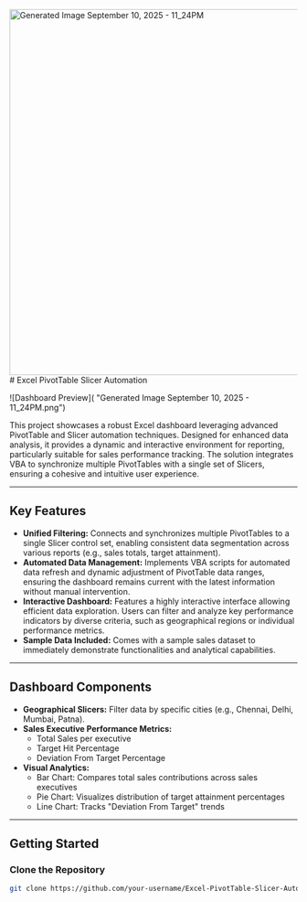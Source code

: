 <img width="1632" height="640" alt="Generated Image September 10, 2025 - 11_24PM" src="https://github.com/user-attachments/assets/a8183d9f-f8d0-4ed6-93b2-6fffeb4d19ea" /># Excel PivotTable Slicer Automation

![Dashboard Preview]( "Generated Image September 10, 2025 - 11_24PM.png")

This project showcases a robust Excel dashboard leveraging advanced PivotTable and Slicer automation techniques. Designed for enhanced data analysis, it provides a dynamic and interactive environment for reporting, particularly suitable for sales performance tracking. The solution integrates VBA to synchronize multiple PivotTables with a single set of Slicers, ensuring a cohesive and intuitive user experience.

---

## Key Features

- **Unified Filtering:** Connects and synchronizes multiple PivotTables to a single Slicer control set, enabling consistent data segmentation across various reports (e.g., sales totals, target attainment).  
- **Automated Data Management:** Implements VBA scripts for automated data refresh and dynamic adjustment of PivotTable data ranges, ensuring the dashboard remains current with the latest information without manual intervention.  
- **Interactive Dashboard:** Features a highly interactive interface allowing efficient data exploration. Users can filter and analyze key performance indicators by diverse criteria, such as geographical regions or individual performance metrics.  
- **Sample Data Included:** Comes with a sample sales dataset to immediately demonstrate functionalities and analytical capabilities.  

---

## Dashboard Components

- **Geographical Slicers:** Filter data by specific cities (e.g., Chennai, Delhi, Mumbai, Patna).  
- **Sales Executive Performance Metrics:**  
  - Total Sales per executive  
  - Target Hit Percentage  
  - Deviation From Target Percentage  
- **Visual Analytics:**  
  - Bar Chart: Compares total sales contributions across sales executives  
  - Pie Chart: Visualizes distribution of target attainment percentages  
  - Line Chart: Tracks "Deviation From Target" trends  

---

## Getting Started

### Clone the Repository
```bash
git clone https://github.com/your-username/Excel-PivotTable-Slicer-Automation.git
